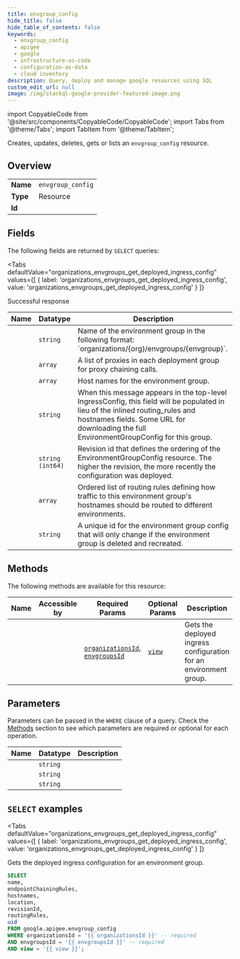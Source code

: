 ```yaml
--- 
title: envgroup_config
hide_title: false
hide_table_of_contents: false
keywords:
  - envgroup_config
  - apigee
  - google
  - infrastructure-as-code
  - configuration-as-data
  - cloud inventory
description: Query, deploy and manage google resources using SQL
custom_edit_url: null
image: /img/stackql-google-provider-featured-image.png
---
```


import CopyableCode from '@site/src/components/CopyableCode/CopyableCode';
import Tabs from '@theme/Tabs';
import TabItem from '@theme/TabItem';

Creates, updates, deletes, gets or lists an <code>envgroup_config</code> resource.

## Overview
<table><tbody>
<tr><td><b>Name</b></td><td><code>envgroup_config</code></td></tr>
<tr><td><b>Type</b></td><td>Resource</td></tr>
<tr><td><b>Id</b></td><td><CopyableCode code="google.apigee.envgroup_config" /></td></tr>
</tbody></table>

## Fields

The following fields are returned by `SELECT` queries:

<Tabs
    defaultValue="organizations_envgroups_get_deployed_ingress_config"
    values={[
        { label: 'organizations_envgroups_get_deployed_ingress_config', value: 'organizations_envgroups_get_deployed_ingress_config' }
    ]}
>
<TabItem value="organizations_envgroups_get_deployed_ingress_config">

Successful response

<table>
<thead>
    <tr>
    <th>Name</th>
    <th>Datatype</th>
    <th>Description</th>
    </tr>
</thead>
<tbody>
<tr>
    <td><CopyableCode code="name" /></td>
    <td><code>string</code></td>
    <td>Name of the environment group in the following format: `organizations/&#123;org&#125;/envgroups/&#123;envgroup&#125;`.</td>
</tr>
<tr>
    <td><CopyableCode code="endpointChainingRules" /></td>
    <td><code>array</code></td>
    <td>A list of proxies in each deployment group for proxy chaining calls.</td>
</tr>
<tr>
    <td><CopyableCode code="hostnames" /></td>
    <td><code>array</code></td>
    <td>Host names for the environment group.</td>
</tr>
<tr>
    <td><CopyableCode code="location" /></td>
    <td><code>string</code></td>
    <td>When this message appears in the top-level IngressConfig, this field will be populated in lieu of the inlined routing_rules and hostnames fields. Some URL for downloading the full EnvironmentGroupConfig for this group.</td>
</tr>
<tr>
    <td><CopyableCode code="revisionId" /></td>
    <td><code>string (int64)</code></td>
    <td>Revision id that defines the ordering of the EnvironmentGroupConfig resource. The higher the revision, the more recently the configuration was deployed.</td>
</tr>
<tr>
    <td><CopyableCode code="routingRules" /></td>
    <td><code>array</code></td>
    <td>Ordered list of routing rules defining how traffic to this environment group's hostnames should be routed to different environments.</td>
</tr>
<tr>
    <td><CopyableCode code="uid" /></td>
    <td><code>string</code></td>
    <td>A unique id for the environment group config that will only change if the environment group is deleted and recreated.</td>
</tr>
</tbody>
</table>
</TabItem>
</Tabs>

## Methods

The following methods are available for this resource:

<table>
<thead>
    <tr>
    <th>Name</th>
    <th>Accessible by</th>
    <th>Required Params</th>
    <th>Optional Params</th>
    <th>Description</th>
    </tr>
</thead>
<tbody>
<tr>
    <td><a href="#organizations_envgroups_get_deployed_ingress_config"><CopyableCode code="organizations_envgroups_get_deployed_ingress_config" /></a></td>
    <td><CopyableCode code="select" /></td>
    <td><a href="#parameter-organizationsId"><code>organizationsId</code></a>, <a href="#parameter-envgroupsId"><code>envgroupsId</code></a></td>
    <td><a href="#parameter-view"><code>view</code></a></td>
    <td>Gets the deployed ingress configuration for an environment group.</td>
</tr>
</tbody>
</table>

## Parameters

Parameters can be passed in the `WHERE` clause of a query. Check the [Methods](#methods) section to see which parameters are required or optional for each operation.

<table>
<thead>
    <tr>
    <th>Name</th>
    <th>Datatype</th>
    <th>Description</th>
    </tr>
</thead>
<tbody>
<tr id="parameter-envgroupsId">
    <td><CopyableCode code="envgroupsId" /></td>
    <td><code>string</code></td>
    <td></td>
</tr>
<tr id="parameter-organizationsId">
    <td><CopyableCode code="organizationsId" /></td>
    <td><code>string</code></td>
    <td></td>
</tr>
<tr id="parameter-view">
    <td><CopyableCode code="view" /></td>
    <td><code>string</code></td>
    <td></td>
</tr>
</tbody>
</table>

## `SELECT` examples

<Tabs
    defaultValue="organizations_envgroups_get_deployed_ingress_config"
    values={[
        { label: 'organizations_envgroups_get_deployed_ingress_config', value: 'organizations_envgroups_get_deployed_ingress_config' }
    ]}
>
<TabItem value="organizations_envgroups_get_deployed_ingress_config">

Gets the deployed ingress configuration for an environment group.

```sql
SELECT
name,
endpointChainingRules,
hostnames,
location,
revisionId,
routingRules,
uid
FROM google.apigee.envgroup_config
WHERE organizationsId = '{{ organizationsId }}' -- required
AND envgroupsId = '{{ envgroupsId }}' -- required
AND view = '{{ view }}';
```
</TabItem>
</Tabs>
